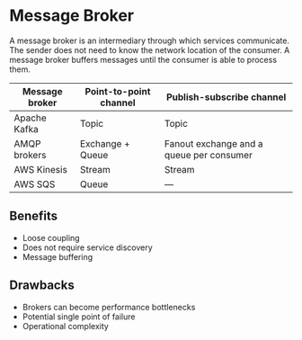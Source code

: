 # Message Broker

A message broker is an intermediary through which services communicate. The sender does not need to know the network location of the consumer. A message broker buffers messages until the consumer is able to process them.

| Message broker | Point-to-point channel | Publish-subscribe channel                |
| -------------- | ---------------------- | ---------------------------------------- |
| Apache Kafka   | Topic                  | Topic                                    |
| AMQP brokers   | Exchange + Queue       | Fanout exchange and a queue per consumer |
| AWS Kinesis    | Stream                 | Stream                                   |
| AWS SQS        | Queue                  | —                                        |

## Benefits
- Loose coupling 
- Does not require service discovery
- Message buffering

## Drawbacks
- Brokers can become performance bottlenecks
- Potential single point of failure
- Operational complexity